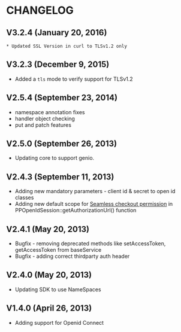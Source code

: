 
# CHANGELOG

## V3.2.4 (January 20, 2016)
    * Updated SSL Version in curl to TLSv1.2 only

## V3.2.3 (December 9, 2015)

   * Added a `tls` mode to verify support for TLSv1.2

## V2.5.4 (September 23, 2014)

   * namespace annotation fixes
   * handler object checking
   * put and patch features

## V2.5.0 (September 26, 2013)

   * Updating core to support genio.

## V2.4.3 (September 11, 2013)

   * Adding new mandatory parameters - client id & secret to open id classes
   * Adding new default scope for [Seamless checkout permission](https://developer.paypal.com/webapps/developer/docs/integration/direct/log-in-with-paypal/detailed/#seamlesscheckout) in PPOpenIdSession::getAuthorizationUrl() function

## V2.4.1 (May 20, 2013)
   * Bugfix - removing deprecated methods like setAccessToken, getAccessToken from baseService 
   * Bugfix - adding correct thirdparty auth header
   
## V2.4.0 (May 20, 2013)
   * Updating SDK to use NameSpaces
   

## V1.4.0 (April 26, 2013)
   * Adding support for Openid Connect
   

